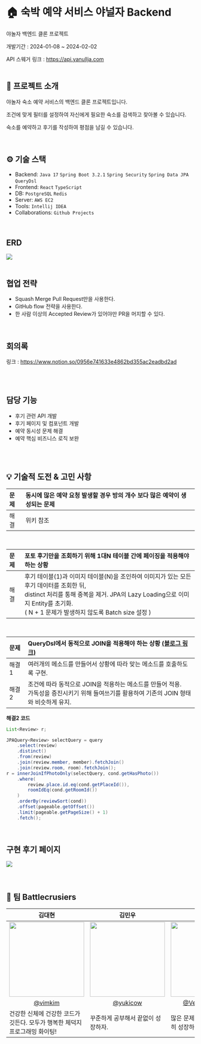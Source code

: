 # 🏠 숙박 예약 서비스 야널자 Backend

야놀자 백엔드 클론 프로젝트

개발기간 : 2024-01-08 ~ 2024-02-02

API 스웨거 링크 : https://api.yanullja.com
<br>
<br>

## 📖 프로젝트 소개

야놀자 숙소 예약 서비스의 백엔드 클론 프로젝트입니다.

조건에 맞게 필터를 설정하여 자신에게 필요한 숙소를 검색하고 찾아볼 수 있습니다.

숙소를 예약하고 후기를 작성하여 평점을 남길 수 있습니다.

<br>

## ⚙ 기술 스택

- Backend: `Java 17` `Spring Boot 3.2.1` `Spring Security` `Spring Data JPA` `QueryDsl`
- Frontend: `React` `TypeScript`
- DB: `PostgreSQL` `Redis`
- Server: `AWS EC2`
- Tools: `Intellij IDEA`
- Collaborations: `Github Projects`

<br>
  
## ERD

<img src="https://github.com/battlecruisers/yanullja/assets/106314016/0b84bbce-fd0e-4a41-8881-4f64086bbbdd" />

<br>
<br>



## 협업 전략

- Squash Merge Pull Request만을 사용한다.
- GitHub flow 전략을 사용한다.
- 한 사람 이상의 Accepted Review가 있어야만 PR을 머지할 수 있다.

<br>

## 회의록

링크 : https://www.notion.so/0956e741633e4862bd355ac2eadbd2ad

<br>
<br>

## 담당 기능

- 후기 관련 API 개발
- 후기 페이지 및 컴포넌트 개발
- 예약 동시성 문제 해결
- 예약 핵심 비즈니스 로직 보완

<br>
<br>

## 💡 기술적 도전 & 고민 사항

| 문제  | 동시에 많은 예약 요청 발생할 경우 방의 개수 보다 많은 예약이 생성되는 문제 |
| :---- | :--------------------------------------------------------------------------------------------------------------------------------------------- |
| 해결 | 위키 참조 |


<br>

| 문제  | 포토 후기만을 조회하기 위해 1대N 테이블 간에 페이징을 적용해야 하는 상황  |
| :---- | :--------------------------------------------------------------------------------------------------------------------------------------------- |
| 해결 | 후기 테이블(1)과 이미지 테이블(N)을 조인하여 이미지가 있는 모든 후기 데이터를 조회한 뒤, <br> distinct 처리를 통해 중복을 제거. JPA의 Lazy Loading으로 이미지 Entity를 초기화. <br> ( N + 1 문제가 발생하지 않도록 Batch size 설정 ) |

<br>

| 문제  | QueryDsl에서 동적으로 JOIN을 적용해야 하는 상황 [(블로그 링크)](https://velog.io/@yukicow/QueryDsl%EC%97%90%EC%84%9C-Join%EC%9D%84-%EB%8F%99%EC%A0%81%EC%9C%BC%EB%A1%9C-%EC%A0%81%EC%9A%A9%ED%95%A0-%EC%88%98-%EC%9E%88%EC%9D%84%EA%B9%8C) |
| :---- | :--------------------------------------------------------------------------------------------------------------------------------------------- |
| 해결1 | 여러개의 메소드를 만들어서 상황에 따라 맞는 메소드를 호출하도록 구현.                                                                          |
| 해결2 | 조건에 따라 동적으로 JOIN을 적용하는 메소드를 만들어 적용. <br> 가독성을 증진시키기 위해 들여쓰기를 활용하여 기존의 JOIN 형태와 비슷하게 유지. |

**해결2 코드**

```.java
List<Review> r;

JPAQuery<Review> selectQuery = query
    .select(review)
    .distinct()
    .from(review)
    .join(review.member, member).fetchJoin()
    .join(review.room, room).fetchJoin();
r = innerJoinIfPhotoOnly(selectQuery, cond.getHasPhoto())
    .where(
        review.place.id.eq(cond.getPlaceId()),
        roomIdEq(cond.getRoomId())
    )
    .orderBy(reviewSort(cond))
    .offset(pageable.getOffset())
    .limit(pageable.getPageSize() + 1)
    .fetch();
```


<br>


## 구현 후기 페이지

<img src="https://github.com/battlecruisers/yanullja/assets/106314016/b7c2b7e6-6f2f-49fa-b9e4-ca4b06e68f4d" />

<br>
<br>
<br>

## 👊 팀 Battlecrusiers

<table align=center>
    <thead>
        <tr>
            <th style="text-align:center;" >김대현</th>
            <th style="text-align:center;" >김민우</th>
            <th style="text-align:center;" >염금성</th>
            <th style="text-align:center;" >이비안</th>
            <th style="text-align:center;" >임현우</th>
        </tr>
    </thead>
    <tbody>
        <tr>
            <td><img width="200" src="https://avatars.githubusercontent.com/u/18080546?v=4" /> </td>
            <td><img width="200" src="https://avatars.githubusercontent.com/u/106314016?s=400&u=45da4393440e6b034aca9b440fd717de3978ce7f&v=4" /></td>
            <td><img width="200" src="https://avatars.githubusercontent.com/u/102720261?s=400&u=37f1cfc2098c624e58f0693d4d593c17bb5080fc&v=4" /> </td>
            <td><img width="200" src="https://avatars.githubusercontent.com/u/87007010?v=4" /> </td>
            <td><img width="200" src="https://avatars.githubusercontent.com/u/97041290?v=4" /> </td>
        </tr>
        <tr>
            <td style="text-align:center;"><a href="https://github.com/vimkim">@vimkim</a></td>
            <td style="text-align:center;"><a href="https://github.com/yukicow">@yukicow</a></td>
            <td style="text-align:center;"><a href="https://github.com/Venus1234567">@Venus1234567</a></td>
            <td style="text-align:center;"><a href="https://github.com/gumgu">@gumgu</a></td>
            <td style="text-align:center;"><a href="https://github.com/hyunwoo0318">@hyunwoo0318</a></td>
        </tr>
        <tr>
            <td width="200">건강한 신체에 건강한 코드가 깃든다. 모두가 행복한 체덕지 프로그래밍 화이팅!</td>
            <td width="200">꾸준하게 공부해서 끝없이 성장하자.</td>
            <td width="200">많은 문제에 부딫혀가며 꾸준히 성장하는 개발자 되기</td>
            <td width="200">믿을 수 있는 동료 개발자가 되겠습니다! 화이팅!!</td>
            <td width="200">항상 꼼꼼하고 행복하게 코딩하자~</td>
        </tr>
    </tbody>
</table>
<br>
